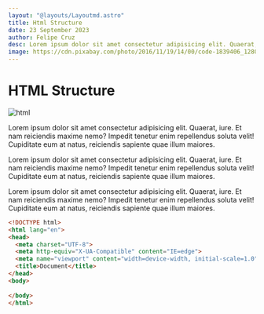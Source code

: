 ```yaml
---
layout: "@layouts/Layoutmd.astro"
title: Html Structure
date: 23 September 2023
author: Felipe Cruz
desc: Lorem ipsum dolor sit amet consectetur adipisicing elit. Quaerat, iure. Et nam reiciendis maxime nemo? Impedit tenetur enim repellendus soluta velit! Cupiditate eum at natus, reiciendis sapiente quae illum maiores.
image: https://cdn.pixabay.com/photo/2016/11/19/14/00/code-1839406_1280.jpg
---
```


# HTML Structure

![html](https://cdn.pixabay.com/photo/2016/11/19/14/00/code-1839406_1280.jpg)


Lorem ipsum dolor sit amet consectetur adipisicing elit. Quaerat, iure. Et nam reiciendis maxime nemo? Impedit tenetur enim repellendus soluta velit! Cupiditate eum at natus, reiciendis sapiente quae illum maiores.

Lorem ipsum dolor sit amet consectetur adipisicing elit. Quaerat, iure. Et nam reiciendis maxime nemo? Impedit tenetur enim repellendus soluta velit! Cupiditate eum at natus, reiciendis sapiente quae illum maiores.

Lorem ipsum dolor sit amet consectetur adipisicing elit. Quaerat, iure. Et nam reiciendis maxime nemo? Impedit tenetur enim repellendus soluta velit! Cupiditate eum at natus, reiciendis sapiente quae illum maiores.


```html
<!DOCTYPE html>
<html lang="en">
<head>
  <meta charset="UTF-8">
  <meta http-equiv="X-UA-Compatible" content="IE=edge">
  <meta name="viewport" content="width=device-width, initial-scale=1.0">
  <title>Document</title>
</head>
<body>
  
</body>
</html>
```
